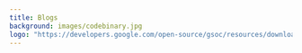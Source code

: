 ```yaml
---
title: Blogs
background: images/codebinary.jpg
logo: "https://developers.google.com/open-source/gsoc/resources/downloads/GSoC-icon-192.png"
---
```


